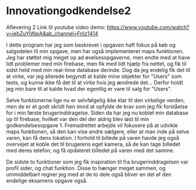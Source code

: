 # Innovationgodkendelse2
Aflevering 2
Link til youtube video demo: https://www.youtube.com/watch?v=iebZuYiWaiA&ab_channel=Friiz1414

I dette program har jeg som beskrevet i opgaven haft fokus på køb og salgsdelen til min opgave,
men har også implementeret maps funktionen. Jeg har støttet mig meget op ad øvelsesopgaverne, men endte med at have lidt problemer med min firebase, men fik med lidt hjælp fra nettet, og fik til sidst held med min real-time database derinde. Dog da jeg endelig fik det til at virke, var jeg allerede begyndt at kalde mine objekter for "Users" som tests, og kunne ikke få det til at virke hvis jeg ændrede det... Derfor holdt jeg min bare til at kalde hvad der egentlig er vare til salg for "Users".

Selve funktionerne lige nu er selvfølgelig ikke klar til den virkelige verden, men de er et godt skridt hen imod at opfylde de krav som jeg fik forståelse for i min første brugerinddragelse. Siden da har jeg nu koblet min database op til firebase, hvilket var den del der aldrig blev løst til min godkendelsesopgave 1. Fremadrettet arbejde vil fokusere på at udvikle maps funktionen, så den kan vise andre sælgere, eller at man inde på selve varen, kan få dens lokation. I forhold til billede på varen havde jeg også overvejet at koble det til brugerens eget kamera, så de kan tage billedet med deres telefon, og få opdateret billedet på varen med det samme.

De sidste to funktioner som jeg fik inspiration til fra brugerinddragelsen var profil sider, og chat funktion. Disse to hænger meget sammen, og ummiddelbart regner jeg med at de to dele også bliver en del af den endelige eksamens opgave også.